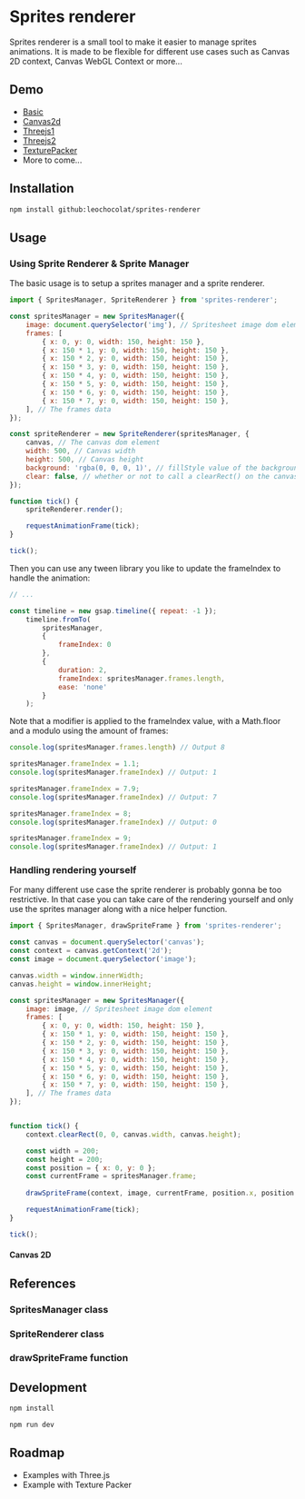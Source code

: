 # Sprites renderer

Sprites renderer is a small tool to make it easier to manage sprites animations. It is made to be flexible for different use cases such as Canvas 2D context, Canvas WebGL Context or more...

## Demo

-   [Basic](https://leochocolat.github.io/sprites-renderer/demo/?example=Basic)
-   [Canvas2d](https://leochocolat.github.io/sprites-renderer/demo/?example=Canvas2d)
-   [Threejs1](https://leochocolat.github.io/sprites-renderer/demo/?example=Threejs1)
-   [Threejs2](https://leochocolat.github.io/sprites-renderer/demo/?example=Threejs2)
-   [TexturePacker](https://leochocolat.github.io/sprites-renderer/demo/?example=TexturePacker)
-   More to come...

## Installation

```bash
npm install github:leochocolat/sprites-renderer
```

## Usage

### Using Sprite Renderer & Sprite Manager

The basic usage is to setup a sprites manager and a sprite renderer.

```js
import { SpritesManager, SpriteRenderer } from 'sprites-renderer';

const spritesManager = new SpritesManager({
    image: document.querySelector('img'), // Spritesheet image dom element 
    frames: [
        { x: 0, y: 0, width: 150, height: 150 },
        { x: 150 * 1, y: 0, width: 150, height: 150 },
        { x: 150 * 2, y: 0, width: 150, height: 150 },
        { x: 150 * 3, y: 0, width: 150, height: 150 },
        { x: 150 * 4, y: 0, width: 150, height: 150 },
        { x: 150 * 5, y: 0, width: 150, height: 150 },
        { x: 150 * 6, y: 0, width: 150, height: 150 },
        { x: 150 * 7, y: 0, width: 150, height: 150 },
    ], // The frames data
});

const spriteRenderer = new SpriteRenderer(spritesManager, {
    canvas, // The canvas dom element
    width: 500, // Canvas width
    height: 500, // Canvas height
    background: 'rgba(0, 0, 0, 1)', // fillStyle value of the background
    clear: false, // whether or not to call a clearRect() on the canvas
});

function tick() {
    spriteRenderer.render();

    requestAnimationFrame(tick);
}

tick();
```

Then you can use any tween library you like to update the frameIndex to handle the animation:

```js
// ...

const timeline = new gsap.timeline({ repeat: -1 });
    timeline.fromTo(
        spritesManager,
        {
            frameIndex: 0
        }, 
        {
            duration: 2,
            frameIndex: spritesManager.frames.length,
            ease: 'none'
        }
    );
```

Note that a modifier is applied to the frameIndex value, with a Math.floor and a modulo using the amount of frames:

```js
console.log(spritesManager.frames.length) // Output 8

spritesManager.frameIndex = 1.1;
console.log(spritesManager.frameIndex) // Output: 1

spritesManager.frameIndex = 7.9;
console.log(spritesManager.frameIndex) // Output: 7

spritesManager.frameIndex = 8;
console.log(spritesManager.frameIndex) // Output: 0

spritesManager.frameIndex = 9;
console.log(spritesManager.frameIndex) // Output: 1
```

### Handling rendering yourself

For many different use case the sprite renderer is probably gonna be too restrictive. In that case you can take care of the rendering yourself and only use the sprites manager along with a nice helper function.

```js
import { SpritesManager, drawSpriteFrame } from 'sprites-renderer';

const canvas = document.querySelector('canvas');
const context = canvas.getContext('2d');
const image = document.querySelector('image');

canvas.width = window.innerWidth;
canvas.height = window.innerHeight;

const spritesManager = new SpritesManager({
    image: image, // Spritesheet image dom element 
    frames: [
        { x: 0, y: 0, width: 150, height: 150 },
        { x: 150 * 1, y: 0, width: 150, height: 150 },
        { x: 150 * 2, y: 0, width: 150, height: 150 },
        { x: 150 * 3, y: 0, width: 150, height: 150 },
        { x: 150 * 4, y: 0, width: 150, height: 150 },
        { x: 150 * 5, y: 0, width: 150, height: 150 },
        { x: 150 * 6, y: 0, width: 150, height: 150 },
        { x: 150 * 7, y: 0, width: 150, height: 150 },
    ], // The frames data
});


function tick() {
    context.clearRect(0, 0, canvas.width, canvas.height);

    const width = 200;
    const height = 200;
    const position = { x: 0, y: 0 };
    const currentFrame = spritesManager.frame;
    
    drawSpriteFrame(context, image, currentFrame, position.x, position.y, width, height);

    requestAnimationFrame(tick);
}

tick();
```

#### Canvas 2D

## References

### SpritesManager class

### SpriteRenderer class

### drawSpriteFrame function

## Development

```bash
npm install
```

```bash
npm run dev
```

## Roadmap

- Examples with Three.js
- Example with Texture Packer
